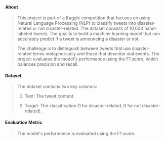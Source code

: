 #### About

> This project is part of a Kaggle competition that focuses on using Natural Language Processing (NLP) to classify tweets into disaster-related or not disaster-related. The dataset consists of 10,000 hand-labeled tweets. The goal is to build a machine learning model that can accurately predict if a tweet is announcing a disaster or not.

> The challenge is to distinguish between tweets that use disaster-related terms metaphorically and those that describe real events. The project evaluates the model's performance using the F1 score, which balances precision and recall.

#### Dataset
> The dataset contains two key columns:
>1. Text: The tweet content.
> 
>2. Target: The classification (1 for disaster-related, 0 for not disaster-related).

#### Evaluation Metric
> The model's performance is evaluated using the F1 score.

